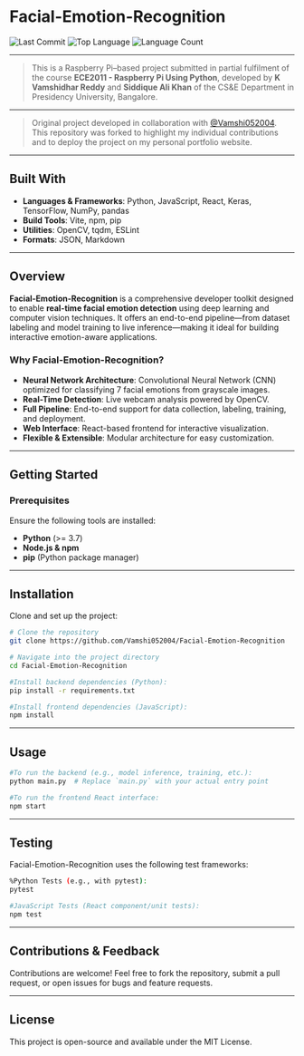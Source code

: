 # Facial-Emotion-Recognition  


![Last Commit](https://img.shields.io/github/last-commit/Vamshi052004/Facial-Emotion-Recognition)
![Top Language](https://img.shields.io/github/languages/top/Vamshi052004/Facial-Emotion-Recognition)
![Language Count](https://img.shields.io/github/languages/count/Vamshi052004/Facial-Emotion-Recognition)

---
> This is a Raspberry Pi–based project submitted in partial fulfilment of the course **ECE2011 - Raspberry Pi Using Python**, developed by **K Vamshidhar Reddy** and **Siddique Ali Khan** of the CS&E Department in Presidency University, Bangalore.


---

>Original project developed in collaboration with [@Vamshi052004](https://github.com/Vamshi052004).  
This repository was forked to highlight my individual contributions and to deploy the project on my personal portfolio website.
---
##  Built With
- **Languages & Frameworks**: Python, JavaScript, React, Keras, TensorFlow, NumPy, pandas  
- **Build Tools**: Vite, npm, pip  
- **Utilities**: OpenCV, tqdm, ESLint  
- **Formats**: JSON, Markdown

---


## Overview

**Facial-Emotion-Recognition** is a comprehensive developer toolkit designed to enable **real-time facial emotion detection** using deep learning and computer vision techniques. It offers an end-to-end pipeline—from dataset labeling and model training to live inference—making it ideal for building interactive emotion-aware applications.

### Why Facial-Emotion-Recognition?

-  **Neural Network Architecture**: Convolutional Neural Network (CNN) optimized for classifying 7 facial emotions from grayscale images.  
-  **Real-Time Detection**: Live webcam analysis powered by OpenCV.  
-  **Full Pipeline**: End-to-end support for data collection, labeling, training, and deployment.  
-  **Web Interface**: React-based frontend for interactive visualization.  
-  **Flexible & Extensible**: Modular architecture for easy customization.

---

## Getting Started

###  Prerequisites

Ensure the following tools are installed:
- **Python** (>= 3.7)
- **Node.js & npm**
- **pip** (Python package manager)

---

##  Installation

Clone and set up the project:

```bash
# Clone the repository
git clone https://github.com/Vamshi052004/Facial-Emotion-Recognition

# Navigate into the project directory
cd Facial-Emotion-Recognition

#Install backend dependencies (Python):
pip install -r requirements.txt

#Install frontend dependencies (JavaScript):
npm install
```

---
##  Usage
```bash
#To run the backend (e.g., model inference, training, etc.):
python main.py  # Replace `main.py` with your actual entry point

#To run the frontend React interface:
npm start
```
---
##  Testing

Facial-Emotion-Recognition uses the following test frameworks:
```bash
%Python Tests (e.g., with pytest):
pytest

#JavaScript Tests (React component/unit tests):
npm test
```
---
## Contributions & Feedback

Contributions are welcome! Feel free to fork the repository, submit a pull request, or open issues for bugs and feature requests.

---
## License

This project is open-source and available under the MIT License.
